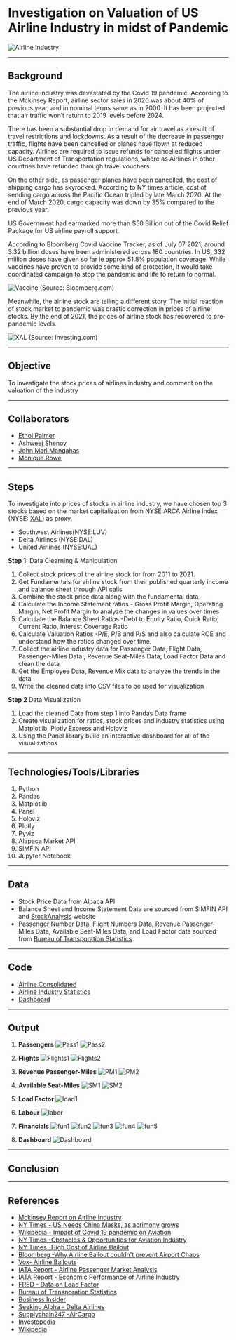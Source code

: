 # **Investigation on Valuation of  US Airline Industry in midst of Pandemic**
![Airline Industry](Images/ready.png)

---
## **Background**
The airline industry was devastated by the Covid 19 pandemic. According to the Mckinsey Report, airline sector sales in 2020 was  about 40% of previous year, and in nominal terms same as in 2000. It has been projected that air traffic won’t return to 2019 levels before 2024.

There has been a substantial drop in demand for air travel as a result of travel restrictions and lockdowns. As a result of the decrease in passenger traffic, flights have been cancelled or planes have flown at reduced capacity. Airlines are required to issue refunds for cancelled flights under US Department of Transportation regulations, where as Airlines in other countries have refunded through travel vouchers.

On the other side, as passenger planes have been cancelled, the cost of shipping cargo has skyrocked. According to NY times article, cost of sending cargo across the Pacific Ocean tripled by late March 2020.  At the end of March 2020, cargo capacity was down by 35% compared to the previous year.

US Government had earmarked more than $50 Billion out of the Covid Relief Package for US airline payroll support. 

According to Bloomberg Covid Vaccine Tracker, as of July 07 2021, around 3.32 billion doses have been administered across 180 countries. In US, 332 million doses have given so far ie approx 51.8% population coverage.  While vaccines have proven to provide some kind of protection, it would take coordinated campaign to stop the pandemic and life to return to normal.

![Vaccine](Images/Vaccine.png)
(Source: Bloomberg.com)





Meanwhile, the airline stock are telling a different story.
The initial reaction of stock market to pandemic was drastic correction in prices of airline stocks.  By the end of 2021, the prices of airline stock has recovered to pre-pandemic levels.

![XAL](Images/XAL.png)
(Source: Investing.com)

---
## **Objective**
To investigate the stock prices of airlines industry and comment on the valuation of the industry

---
## **Collaborators**
* [Ethol Palmer](https://github.com/etholpalmer)
* [Ashweej Shenoy](https://github.com/ashweej18)
* [John Mari Mangahas](https://github.com/adobopeanuts)
* [Monique Rowe](https://github.com/moniquerowe15)


---
## **Steps**
To investigate into prices of stocks in airline industry, we have chosen top 3 stocks based on the market capitalization from NYSE ARCA Airline Index (NYSE: [XAL](https://www.nyse.com/quote/index/XAL)) as proxy. 

* Southwest Airlines(NYSE:LUV)
* Delta Airlines (NYSE:DAL)
* United Airlines (NYSE:UAL)


**Step 1:** Data Clearning & Manipulation

1. Collect stock prices of the airline stock for from 2011 to 2021.
2. Get Fundamentals for airline stock from their published quarterly income and balance sheet through API calls
3. Combine the stock price data along with the fundamental data 
4. Calculate the Income Statement ratios - Gross Profit Margin, Operating Margin, Net Profit Margin to analyze the changes in values over times
5. Calculate the Balance Sheet Ratios -Debt to Equity Ratio, Quick Ratio, Current Ratio, Interest Coverage Ratio 
6. Calculate Valuation Ratios -P/E, P/B and P/S and also calculate ROE and understand how the ratios changed over time.
7. Collect the airline industry data for Passenger Data, Flight Data, Passenger-Miles Data , Revenue Seat-Miles Data, Load Factor Data and clean the data
8. Get the Employee Data, Revenue Mix data to analyze the trends in the data
9. Write the cleaned data into CSV files to be used for visualization

**Step 2** Data Visualization
1. Load the cleaned Data from step 1 into Pandas Data frame
2. Create visualization for ratios, stock prices and industry statistics using Matplotlib, Plotly Express and Holoviz
3. Using the Panel library build an interactive dashboard for all of the visualizations



---
## **Technologies/Tools/Libraries**
1. Python
2. Pandas
3. Matplotlib
4. Panel
5. Holoviz
6. Plotly
7. Pyviz
8. Alapaca Market API
9. SIMFIN API
10. Jupyter Notebook

---
## **Data**
* Stock Price Data from Alpaca API
* Balance Sheet and Income Statement Data are sourced from SIMFIN API and [StockAnalysis](https://stockanalysis.com/) website
* Passenger Number Data, Flight Numbers Data, Revenue Passenger-Miles Data, Available Seat-Miles Data, and Load Factor data sourced from [Bureau of Transporation Statistics](https://www.bts.gov/)

---
## **Code**
* [Airline Consolidated](Airline_Consolidated.ipynb)
* [Airline Industry Statistics](Airline_Industry_Stats.ipynb)
* [Dashboard](Airline_Dashboard.ipynb)


---
## **Output**

1. **Passengers**
![Pass1](Output/passengers_row1.png)
![Pass2](Output/passnegers_row2.png)

2. **Flights**
![Flights1](Output/flights_row1.png)
![Flights2](Output/flights_row2.png)

3. **Revenue Passenger-Miles**
![PM1](Output/passenger_miles_row1.png)
![PM2](Output/passenger_miles_row2.png)

3. **Available Seat-Miles**
![SM1](Output/seat_miles_row1.png)
![SM2](Output/seat_miles_row2.png)

4. **Load Factor**
![load1](Output/Loadfactor.png)

5. **Labour**
![labor](Output/airline_emp_row1.png)

6. **Financials**
![fun1](Output/fundamentals_row1.png)
![fun2](Output/fundamentals_row2.png)
![fun3](Output/fundamentals_row3.png)
![fun4](Output/fundamentals_row4.png)
![fun5](Output/fundamentals_row5.png)

7. **Dashboard**
![Dashboard](Output/AirlineDashboard.png)


---
## **Conclusion**


---
## **References**
* [Mckinsey Report on Airline Industry](https://www.mckinsey.com/industries/travel-logistics-and-infrastructure/our-insights/back-to-the-future-airline-sector-poised-for-change-post-covid-19)
* [NY Times -  US Needs China Masks, as acrimony grows](https://www.nytimes.com/2020/03/23/business/coronavirus-china-masks.html)
* [Wikipedia - Impact of Covid 19 pandemic on Aviation ](https://en.wikipedia.org/wiki/Impact_of_the_COVID-19_pandemic_on_aviation#cite_note-The_U.S._needs_China's_masks-11)
* [NY Times -Obstacles & Opportunities for Aviation Industry](https://www.nytimes.com/2020/04/29/business/smallbusiness/aviation-coronovirus-impact.html)
* [NY Times -High Cost of Airline Bailout](https://www.nytimes.com/2021/03/17/business/dealbook/airline-bailouts-pandemic.html)
* [Bloomberg -Why Airline Bailout couldn't prevent Airport Chaos](https://www.bloomberg.com/opinion/articles/2021-06-22/u-s-airline-bailouts-can-t-prevent-airport-chaos)
* [Vox- Airline Bailouts ](https://www.vox.com/the-goods/2020/3/19/21186792/airline-bailouts-coronavirus-50-billion)
* [IATA Report - Airline Passenger Market Analysis](https://www.iata.org/en/iata-repository/publications/economic-reports/air-passenger-monthly-analysis---july-2020/)
* [IATA Report - Economic Performance of Airline Industry](https://www.iata.org/en/iata-repository/publications/economic-reports/airline-industry-economic-performance-june-2020-report/)
* [FRED - Data on Load Factor](https://fred.stlouisfed.org/series/LOADFACTOR)
* [Bureau of Transporation Statistics](https://www.bts.gov/)
* [Business Insider ](https://www.businessinsider.com/american-united-southwest-delta-cargo-sole-growth-area-2020-4)
* [Seeking Alpha - Delta Airlines](https://seekingalpha.com/article/4418622-delta-air-lines-is-pandemic-proven-to-be-global-leader)
* [Supplychain247 -AirCargo](https://www.supplychain247.com/article/no_swift_changes_for_air_cargo/air)
* [Investopedia](https://www.investopedia.com/)
* [Wikipedia](https://en.wikipedia.org/wiki/Main_Page)


